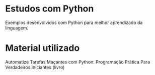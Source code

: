 # Estudos com Python
Exemplos desenvolvidos com Python para melhor aprendizado da linguagem.

# Material utilizado
Automatize Tarefas Maçantes com Python: Programação Prática Para Verdadeiros Iniciantes (livro)